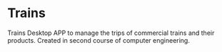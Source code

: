# Trains
Trains Desktop APP to manage the trips of commercial trains and their products. Created in second course of computer engineering.

